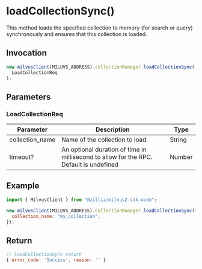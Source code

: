 # loadCollectionSync()

This method loads the specified collection to memory (for search or query) synchronously and ensures that this collection is loaded.

## Invocation

```javascript
new milvusClient(MILUVS_ADDRESS).collectionManager.loadCollectionSync(
  LoadCollectionReq
);
```

## Parameters

### LoadCollectionReq

| Parameter       | Description                                                                            | Type   |
| --------------- | -------------------------------------------------------------------------------------- | ------ |
| collection_name | Name of the collection to load.                                                        | String |
| timeout?        | An optional duration of time in millisecond to allow for the RPC. Default is undefined | Number |

## Example

```javascript
import { MilvusClient } from "@zilliz/milvus2-sdk-node";

new milvusClient(MILUVS_ADDRESS).collectionManager.loadCollectionSync({
  collection_name: "my_collection",
});
```

## Return

```javascript
// loadCollectionSync return
{ error_code: 'Success', reason: '' }
```
